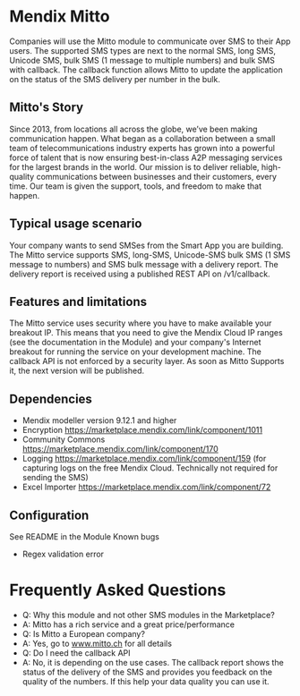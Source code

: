 # Mendix Mitto
Companies will use the Mitto module to communicate over SMS to their App users. The supported SMS types are next to the normal SMS, long SMS, Unicode SMS, bulk SMS (1 message to multiple numbers) and bulk SMS with callback. The callback function allows Mitto to update the application on the status of the SMS delivery per number in the bulk.  

## Mitto's Story
Since 2013, from locations all across the globe, we’ve been making communication happen. What began as a collaboration between a small team of telecommunications industry experts has grown into a powerful force of talent that is now ensuring best-in-class A2P messaging services for the largest brands in the world.
Our mission is to deliver reliable, high-quality communications between businesses and their customers, every time. Our team is given the support, tools, and freedom to make that happen.

## Typical usage scenario
Your company wants to send SMSes from the Smart App you are building. The Mitto service supports SMS, long-SMS, Unicode-SMS bulk SMS (1 SMS message to numbers) and SMS bulk message with a delivery report. The delivery report is received using a published REST API on /v1/callback.

## Features and limitations
The Mitto service uses security where you have to make available your breakout IP. This means that you need to give the Mendix Cloud IP ranges (see the documentation in the Module) and your company's Internet breakout for running the service on your development machine.
The callback API is not enforced by a security layer. As soon as Mitto Supports it, the next version will be published.

## Dependencies 
- Mendix modeller version 9.12.1 and higher
- Encryption
https://marketplace.mendix.com/link/component/1011
- Community Commons
https://marketplace.mendix.com/link/component/170
- Logging
https://marketplace.mendix.com/link/component/159
(for capturing logs on the free Mendix Cloud. Technically not required for sending the SMS)
- Excel Importer
https://marketplace.mendix.com/link/component/72

## Configuration 
See README in the Module
Known bugs 
- Regex validation error

# Frequently Asked Questions
-	Q: Why this module and not other SMS modules in the Marketplace?
-	A: Mitto has a rich service and a great price/performance
-	Q: Is Mitto a European company?
-	A: Yes, go to www.mitto.ch for all details
-	Q: Do I need the callback API
-	A: No, it is depending on the use cases. The callback report shows the status of the delivery of the SMS and provides you feedback on the quality of the numbers. If this help your data quality you can use it.

